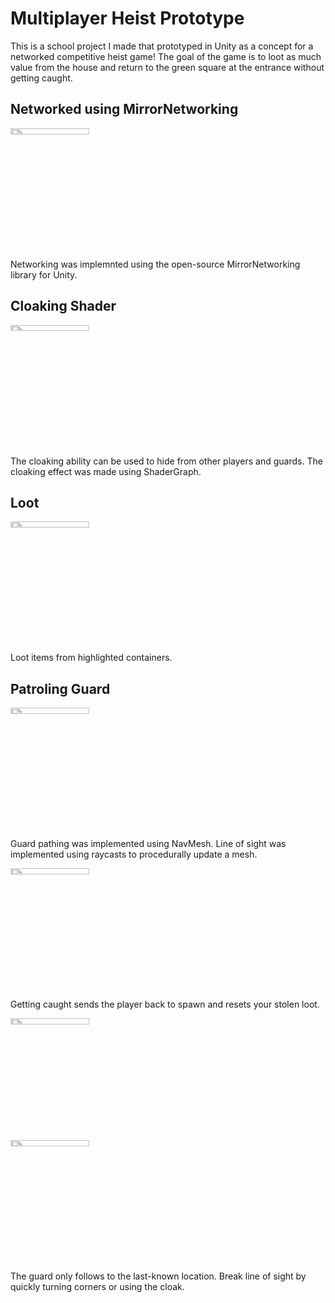 # Multiplayer Heist Prototype
This is a school project I made that prototyped in Unity as a concept for a networked competitive heist game! The goal of the game is to loot as much value from the house and return to the green square at the entrance without getting caught.

## Networked using MirrorNetworking

<img src="./gifs/network.gif" width=50% height=5% />

Networking was implemnted using the open-source MirrorNetworking library for Unity.

## Cloaking Shader

<img src="./gifs/cloak.gif" width=50% height=5% />

The cloaking ability can be used to hide from other players and guards. The cloaking effect was made using ShaderGraph.

## Loot

<img src="./gifs/loot.gif" width=50% height=5% />

Loot items from highlighted containers.

## Patroling Guard

<img src="./gifs/patrol.gif" width=50% height=5% />

Guard pathing was implemented using NavMesh. Line of sight was implemented using raycasts to  procedurally update a mesh.

<img src="./gifs/catch.gif" width=50% height=5% />

Getting caught sends the player back to spawn and resets your stolen loot.

<img src="./gifs/line-of-sight.gif" width=50% height=5% />

<img src="./gifs/cloak-hide.gif" width=50% height=5% />

The guard only follows to the last-known location. Break line of sight by quickly turning corners or using the cloak.




